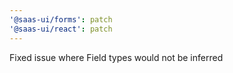 ```yaml
---
'@saas-ui/forms': patch
'@saas-ui/react': patch
---
```


Fixed issue where Field types would not be inferred
